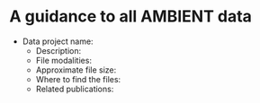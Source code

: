 # A guidance to all AMBIENT data
- Data project name:
  - Description:
  - File modalities:
  - Approximate file size:
  - Where to find the files:
  - Related publications:
